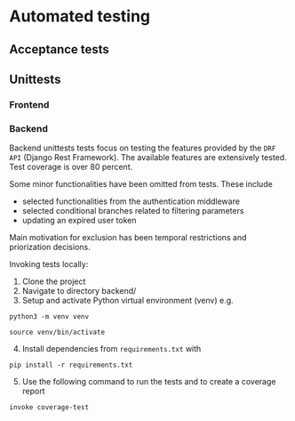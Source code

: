 # Automated testing

## Acceptance tests



## Unittests

### Frontend

### Backend

Backend unittests tests focus on testing the features provided by the `DRF API` (Django Rest Framework). The available features are extensively tested. Test coverage is over 80 percent. 

Some minor functionalities have been omitted from tests. These include
- selected functionalities from the authentication middleware 
- selected conditional branches related to filtering parameters
- updating an expired user token 

Main motivation for exclusion has been temporal restrictions and priorization decisions. 

Invoking tests locally:

1. Clone the project
2. Navigate to directory backend/
3. Setup and activate Python virtual environment (venv) e.g.
```
python3 -m venv venv
```
```
source venv/bin/activate
```
4. Install dependencies from `requirements.txt` with
```shell
pip install -r requirements.txt
```
5. Use the following command to run the tests and to create a coverage report
```shell
invoke coverage-test
```



